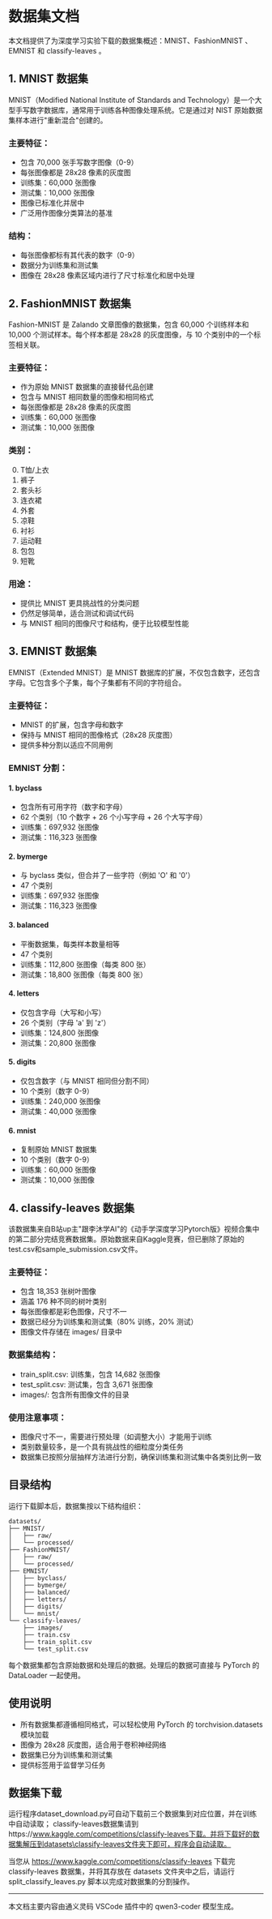 # 数据集文档

本文档提供了为深度学习实验下载的数据集概述：MNIST、FashionMNIST 、EMNIST 和 classify-leaves 。

## 1. MNIST 数据集

MNIST（Modified National Institute of Standards and Technology）是一个大型手写数字数据库，通常用于训练各种图像处理系统。它是通过对 NIST 原始数据集样本进行"重新混合"创建的。

### 主要特征：
- 包含 70,000 张手写数字图像（0-9）
- 每张图像都是 28x28 像素的灰度图
- 训练集：60,000 张图像
- 测试集：10,000 张图像
- 图像已标准化并居中
- 广泛用作图像分类算法的基准

### 结构：
- 每张图像都标有其代表的数字（0-9）
- 数据分为训练集和测试集
- 图像在 28x28 像素区域内进行了尺寸标准化和居中处理

## 2. FashionMNIST 数据集

Fashion-MNIST 是 Zalando 文章图像的数据集，包含 60,000 个训练样本和 10,000 个测试样本。每个样本都是 28x28 的灰度图像，与 10 个类别中的一个标签相关联。

### 主要特征：
- 作为原始 MNIST 数据集的直接替代品创建
- 包含与 MNIST 相同数量的图像和相同格式
- 每张图像都是 28x28 像素的灰度图
- 训练集：60,000 张图像
- 测试集：10,000 张图像

### 类别：
0. T恤/上衣
1. 裤子
2. 套头衫
3. 连衣裙
4. 外套
5. 凉鞋
6. 衬衫
7. 运动鞋
8. 包包
9. 短靴

### 用途：
- 提供比 MNIST 更具挑战性的分类问题
- 仍然足够简单，适合测试和调试代码
- 与 MNIST 相同的图像尺寸和结构，便于比较模型性能

## 3. EMNIST 数据集

EMNIST（Extended MNIST）是 MNIST 数据库的扩展，不仅包含数字，还包含字母。它包含多个子集，每个子集都有不同的字符组合。

### 主要特征：
- MNIST 的扩展，包含字母和数字
- 保持与 MNIST 相同的图像格式（28x28 灰度图）
- 提供多种分割以适应不同用例

### EMNIST 分割：

#### 1. byclass
- 包含所有可用字符（数字和字母）
- 62 个类别（10 个数字 + 26 个小写字母 + 26 个大写字母）
- 训练集：697,932 张图像
- 测试集：116,323 张图像

#### 2. bymerge
- 与 byclass 类似，但合并了一些字符（例如 'O' 和 '0'）
- 47 个类别
- 训练集：697,932 张图像
- 测试集：116,323 张图像

#### 3. balanced
- 平衡数据集，每类样本数量相等
- 47 个类别
- 训练集：112,800 张图像（每类 800 张）
- 测试集：18,800 张图像（每类 800 张）

#### 4. letters
- 仅包含字母（大写和小写）
- 26 个类别（字母 'a' 到 'z'）
- 训练集：124,800 张图像
- 测试集：20,800 张图像

#### 5. digits
- 仅包含数字（与 MNIST 相同但分割不同）
- 10 个类别（数字 0-9）
- 训练集：240,000 张图像
- 测试集：40,000 张图像

#### 6. mnist
- 复制原始 MNIST 数据集
- 10 个类别（数字 0-9）
- 训练集：60,000 张图像
- 测试集：10,000 张图像

## 4. classify-leaves 数据集

该数据集来自B站up主"跟李沐学AI"的《动手学深度学习Pytorch版》视频合集中的第二部分完结竞赛数据集。原始数据来自Kaggle竞赛，但已删除了原始的test.csv和sample_submission.csv文件。

### 主要特征：
- 包含 18,353 张树叶图像
- 涵盖 176 种不同的树叶类别
- 每张图像都是彩色图像，尺寸不一
- 数据已经分为训练集和测试集（80% 训练，20% 测试）
- 图像文件存储在 images/ 目录中

### 数据集结构：
- train_split.csv: 训练集，包含 14,682 张图像
- test_split.csv: 测试集，包含 3,671 张图像
- images/: 包含所有图像文件的目录

### 使用注意事项：
- 图像尺寸不一，需要进行预处理（如调整大小）才能用于训练
- 类别数量较多，是一个具有挑战性的细粒度分类任务
- 数据集已按照分层抽样方法进行分割，确保训练集和测试集中各类别比例一致

## 目录结构

运行下载脚本后，数据集按以下结构组织：

```
datasets/
├── MNIST/
│   ├── raw/
│   └── processed/
├── FashionMNIST/
│   ├── raw/
│   └── processed/
├── EMNIST/
│   ├── byclass/
│   ├── bymerge/
│   ├── balanced/
│   ├── letters/
│   ├── digits/
│   └── mnist/
└── classify-leaves/
    ├── images/
    ├── train.csv
    ├── train_split.csv
    └── test_split.csv
```

每个数据集都包含原始数据和处理后的数据。处理后的数据可直接与 PyTorch 的 DataLoader 一起使用。

## 使用说明

- 所有数据集都遵循相同格式，可以轻松使用 PyTorch 的 torchvision.datasets 模块加载
- 图像为 28x28 灰度图，适合用于卷积神经网络
- 数据集已分为训练集和测试集
- 提供标签用于监督学习任务

## 数据集下载
运行程序dataset_download.py可自动下载前三个数据集到对应位置，并在训练中自动读取；
classify-leaves数据集请到https://www.kaggle.com/competitions/classify-leaves下载。并将下载好的数据集解压到datasets\classify-leaves文件夹下即可，程序会自动读取。

当您从 https://www.kaggle.com/competitions/classify-leaves 下载完 classify-leaves 数据集，并将其存放在 datasets 文件夹中之后，请运行 split_classify_leaves.py 脚本以完成对数据集的分割操作。

---

本文档主要内容由通义灵码 VSCode 插件中的 qwen3-coder 模型生成。
